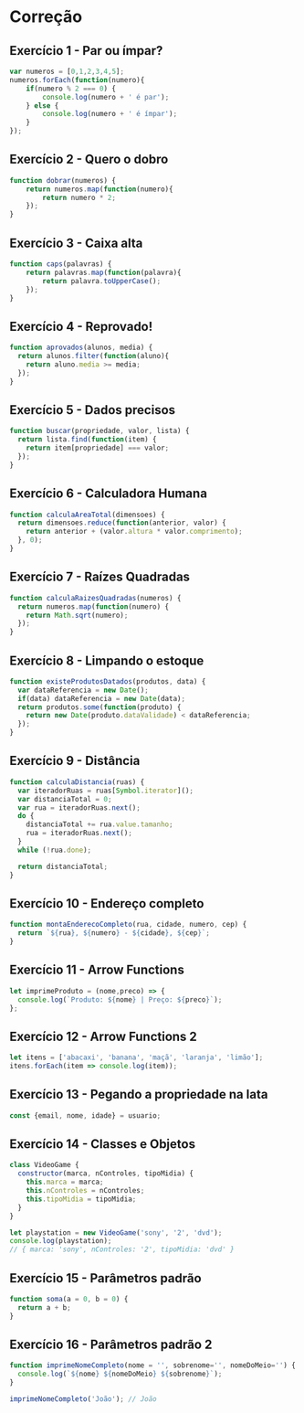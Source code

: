 # Correção

## Exercício 1 - Par ou ímpar?
``` javascript
var numeros = [0,1,2,3,4,5];
numeros.forEach(function(numero){
    if(numero % 2 === 0) {
        console.log(numero + ' é par');
    } else {
        console.log(numero + ' é ímpar');
    }
});
```

## Exercício 2 - Quero o dobro
``` javascript
function dobrar(numeros) {
    return numeros.map(function(numero){
        return numero * 2;
    });
}
```

## Exercício 3 - Caixa alta
``` javascript
function caps(palavras) {
    return palavras.map(function(palavra){
        return palavra.toUpperCase();
    });
}
```

## Exercício 4 - Reprovado!
``` javascript
function aprovados(alunos, media) {
  return alunos.filter(function(aluno){
    return aluno.media >= media;
  });
}
```

## Exercício 5 - Dados precisos
``` javascript
function buscar(propriedade, valor, lista) {
  return lista.find(function(item) {
    return item[propriedade] === valor;
  });
}
```

## Exercício 6 - Calculadora Humana
``` javascript
function calculaAreaTotal(dimensoes) {
  return dimensoes.reduce(function(anterior, valor) {
    return anterior + (valor.altura * valor.comprimento);    
  }, 0);
}
```

## Exercício 7 - Raízes Quadradas
``` javascript
function calculaRaizesQuadradas(numeros) {
  return numeros.map(function(numero) {
    return Math.sqrt(numero);
  });
}
```

## Exercício 8 - Limpando o estoque
``` javascript
function existeProdutosDatados(produtos, data) {
  var dataReferencia = new Date();
  if(data) dataReferencia = new Date(data);
  return produtos.some(function(produto) {
    return new Date(produto.dataValidade) < dataReferencia;
  });
}
```

## Exercício 9 - Distância
``` javascript
function calculaDistancia(ruas) {
  var iteradorRuas = ruas[Symbol.iterator]();
  var distanciaTotal = 0;
  var rua = iteradorRuas.next();
  do {
    distanciaTotal += rua.value.tamanho;
    rua = iteradorRuas.next();
  }
  while (!rua.done);

  return distanciaTotal;
}
```

## Exercício 10 - Endereço completo
``` javascript
function montaEnderecoCompleto(rua, cidade, numero, cep) {
  return `${rua}, ${numero} - ${cidade}, ${cep}`;
}
```

## Exercício 11 - Arrow Functions
``` javascript
let imprimeProduto = (nome,preco) => {
  console.log(`Produto: ${nome} | Preço: ${preco}`);
};
```

## Exercício 12 - Arrow Functions 2
``` javascript
let itens = ['abacaxi', 'banana', 'maçã', 'laranja', 'limão'];
itens.forEach(item => console.log(item));
```

## Exercício 13 - Pegando a propriedade na lata
``` javascript
const {email, nome, idade} = usuario;
```

## Exercício 14 - Classes e Objetos
``` javascript
class VideoGame {
  constructor(marca, nControles, tipoMidia) {
    this.marca = marca;
    this.nControles = nControles;
    this.tipoMidia = tipoMidia;
  }
}

let playstation = new VideoGame('sony', '2', 'dvd');
console.log(playstation);
// { marca: 'sony', nControles: '2', tipoMidia: 'dvd' }
```

## Exercício 15 - Parâmetros padrão
``` javascript
function soma(a = 0, b = 0) {
  return a + b;
}
```

## Exercício 16 - Parâmetros padrão 2
``` javascript
function imprimeNomeCompleto(nome = '', sobrenome='', nomeDoMeio='') {
  console.log(`${nome} ${nomeDoMeio} ${sobrenome}`);
}

imprimeNomeCompleto('João'); // João
```

